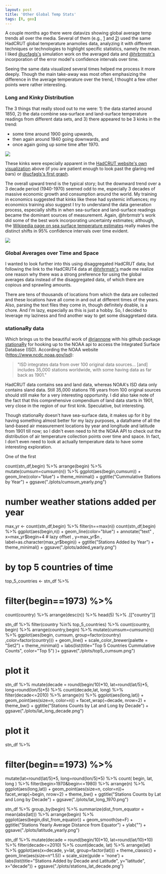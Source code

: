 ```yaml
---
layout: post
title: 'Other Global Temp Stats'
tags: [R, geo]
---
```


A couple months ago there were datavizs showing global average temp trends all over the media. Several of them (e.g., [1](http://www.fromthebottomoftheheap.net/2016/03/25/additive-modeling-global-temperature-series-revisited/) and [2](https://rud.is/projects/hadcrut4/))  used the same HadCRUT global temperature anamolies data, analyzing it with different techniques or technologies to highlight specific statistics, namely the mean. I liked [@ucfagls's](twitter.com/ucfagls) simulation work on the averaged data and [@hrbrmstr's](twitter.com/hrbrmstr) incorporation of the error model's confidence intervals over time.

Seeing the same data visualized several times helped me process it more deeply. Though the main take-away was most often emphasizing the difference in the average temperature over the trend, I thought a few other points were rather interesting. 

### Long and Kinky Distribution

The 3 things that really stood out to me were: 1) the data started around 1850, 2) the data combine sea-surface and land-surface temperature readings from different data sets, and 3) there appeared to be 3 kinks in the trend:

- some time around 1900 going upwards, 
- then again around 1940 going downwards, and 
- once again going up some time after 1970. 

![](http://www.metoffice.gov.uk/hadobs/hadcrut4/data/current/web_figures/hadcrut4_annual_global.png)

These kinks were especially apparent in the [HadCRUT website's own visualization](http://www.metoffice.gov.uk/hadobs/hadcrut4/data/current/web_figures/hadcrut4_annual_global.png) above (if you are patient enough to look past the glaring red bars) or [@ucfagls's first graph](http://www.fromthebottomoftheheap.net/assets/img/posts/additive-modeling-global-temperature-series-revisited-plot-temperature-data-1.png). 

The overall upward trend is the typical story; but the downward trend over a 3 decade period (1940-1970) seemed odd to me, especially 3 decades of massive economic growth and consumption around the world. My training in economics suggested that kinks like these had systemic influences; my economics training also suggest I try to understand the data generation process, especially shifts in when sea-surface and land-surface readings became the dominant sources of measurement. Again, @hrbrmstr's work did some of the best work incorporating uncertainty estimates; although, the [Wikipedia page on sea surface temperature estimates](https://en.wikipedia.org/wiki/Sea_surface_temperature) really makes the distinct shifts in 95% confidence intervals over time evident. 

![](/images/wiki_sea_surface.jpg)


### Global Averages over Time and Space

I wanted to look further into this using disaggregated HadCRUT data; but following the link to the HadCRUT4 data at [@hrhrmstr's](https://rud.is/projects/hadcrut4/) made me realize one reason why there was a strong preference for using the global averages data instead of the disaggregated data, of which there are copious and sprawling amounts. 

There are tens of thousands of locations from which the data are collected and these locations have all come in and out at different times of the years. Also, parsing the text files they come in, though definitely doable, is a chore. And I'm lazy, especially as this is just a hobby. So, I decided to leverage my laziness and find another way to get some disaggretaed data.


### stationaRy data

Which brings us to the beautiful work of [@riannone](https://twitter.com/riannone) with his github package  [stationaRy](https://github.com/rich-iannone/stationaRy) for hooking up to the NOAA api to access the Integrated Surface Database (ISD). According the NOAA website (https://www.ncdc.noaa.gov/isd):

> "ISD integrates data from over 100 original data sources... [and] includes 35,000 stations worldwide, with some having data as far back as 1901."

HadCRUT data contains sea and land data, whereas NOAA's ISD data only contains sland data. Still 35,000 stations 116 years from 100 original sources should still make for a very interesting opportunity.  I did also take note of the fact that this comprehensive compendium of land data starts in 1901, very close in the region of our first kink. Speculative, but interesting.


Though stationaRy doesn't have sea-surface data, it makes up for it by having something almost better for my lazy purposes, a dataframe of all the land-based air measurement locations by year and longitude and latitude from 1901 till now; so I didn't even need to hit the NOAA API to check out the distribution of air temperature collection points over time and space. In fact, I don't even need to look at actually temperature data to have some interesting exploration.

One of the first 

count(stn_df,begin) %>%
  arrange(begin) %>%
  mutate(cumsum=cumsum(n)) %>%
  ggplot(aes(begin,cumsum)) + geom_line(color="blue") + theme_minimal() +
  ggtitle("Cummulative Stations by Year") +
  ggsave("./plots/cumsum_yearly.png")

# number weather stations added per year
max_yr <- count(stn_df,begin) %>% filter(n==max(n))
count(stn_df,begin) %>%
  ggplot(aes(begin,n)) + geom_line(color="blue") +
      annotate("text"
            , x=max_yr$begin+4  # lazy offset
            , y=max_yr$n
            , label=as.character(max_yr$begin)) +
  ggtitle("Stations Added by Year") + theme_minimal() +
  ggsave("./plots/added_yearly.png")

# by top 5 countries of time
top_5_countries <- stn_df %>%
  # filter(begin==1973) %>%
  count(country) %>%
  arrange(desc(n)) %>% head(5) %>% .[["country"]]


stn_df %>% 
  filter(country %in% top_5_countries) %>%
  count(country, begin) %>%
  arrange(country,begin) %>%
  mutate(cumsum=cumsum(n)) %>%
  ggplot(aes(begin, cumsum, group=factor(country)
             ,color=factor(country))) + geom_line() + 
  scale_color_brewer(palette = "Set2") + theme_minimal() +
  labs(list(title="Top 5 Countries Cummulative Counts", color="Top 5") )+
  ggsave("./plots/top5_cumsum.png")

# plot it
stn_df %>%
  mutate(decade = round(begin/10)*10,
         lat=round(lat/5)*5,
         long=round(lon/5)*5) %>%
  count(decade,lat, long) %>%
  filter(decade<=2010) %>%
  arrange(n) %>%
  ggplot(aes(long,lat)) +
    geom_point(aes(size=n, color=n)) +
    facet_wrap(~decade, nrow=2) + theme_bw() +
  ggtitle("Stations Counts by Lat and Long by Decade") +
  ggsave("./plots/lat_long_decade.png")

# plot it
stn_df %>%
  # filter(begin==1973) %>%
  mutate(lat=round(lat/5)*5,
         long=round(lon/5)*5) %>%
  count( begin, lat, long ) %>%
  filter(begin>1970&begin<=1980) %>%
  arrange(n) %>%
  ggplot(aes(long,lat)) +
  geom_point(aes(size=n, color=n))+
  facet_wrap(~begin, nrow=2) + theme_bw() +
  ggtitle("Stations Counts by Lat and Long by Decade") +
  ggsave("./plots/lat_long_1970.png")


stn_df %>%
  group_by(begin) %>%
  summarize(dist_from_equator = mean(abs(lat))) %>%
  arrange(begin) %>%
  ggplot(aes(begin,dist_from_equator)) + 
  geom_smooth(se=F)  +
  ggtitle("Stations Yearly Average Distance from Equator") +
  ylab("") +
  ggsave("./plots/latitude_yearly.png") 
   

stn_df %>%
  mutate(decade = round(begin/10)*10, lat=round(lat/10)*10) %>%
  filter(decade<=2010) %>%
  count(decade, lat) %>% 
  arrange(lat) %>% 
  ggplot(aes(x=decade, y=lat, group=factor(lat))) + theme_classic() +
  geom_line(aes(size=n^1.5)) + scale_size(guide = 'none') +
  labs(list(title="Stations Added by Decade and Latitude", y="latitude", x="decade")) +
  ggsave("./plots/stations_lat_decade.png")


